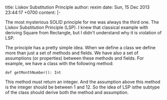 title: Liskov Substitution Principle
author: rexim
date: Sun, 15 Dec 2013 23:44:17 +0700
content: |-

  The most mysterious SOLID principle for me was always the third
  one. The Liskov Substitution Principle (LSP). I knew that classical
  example with deriving Square from Rectangle, but I didn't understand
  why it is violation of LSP.

  The principle has a pretty simple idea. When we define a class we
  define more than just a set of methods and fields. We have also a
  set of assumptions (or properties) between these methods and
  fields. For example, we have a class with the following method:

  <pre><code>def getMonthNumber(): Int</code></pre>

  This method must return an integer. And the assumption above this
  method is the integer should be between 1 and 12. So the idea of LSP
  isthe subtype of the class should derive both the method and
  assumption.
